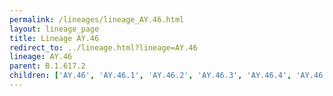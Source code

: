 ```yaml
---
permalink: /lineages/lineage_AY.46.html
layout: lineage_page
title: Lineage AY.46
redirect_to: ../lineage.html?lineage=AY.46
lineage: AY.46
parent: B.1.617.2
children: ['AY.46', 'AY.46.1', 'AY.46.2', 'AY.46.3', 'AY.46.4', 'AY.46.5', 'AY.46.6', 'AY.46.6.1']
---
```

